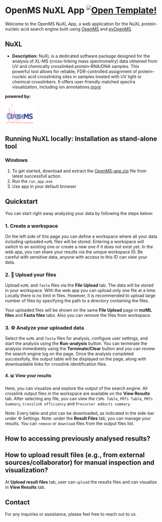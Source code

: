 # OpenMS NuXL App [![Open Template!](https://static.streamlit.io/badges/streamlit_badge_black_white.svg)](https://openms-template.streamlit.app/)

Welcome to the OpenMS NuXL App, a web application for the NuXL protein-nucleic acid search engine built using [OpenMS](https://openms.de/) and [pyOpenMS](https://pyopenms.readthedocs.io/en/latest/).

## NuXL

- **Description:** NuXL is a dedicated software package designed for the analysis of XL-MS (cross-linking mass spectrometry) data obtained from UV and chemically crosslinked protein–RNA/DNA samples. This powerful tool allows for reliable, FDR-controlled assignment of protein–nucleic acid crosslinking sites in samples treated with UV light or chemical crosslinkers. It offers user-friendly matched spectra visualization, including ion annotations.[more](https://ssp2022.com/index.php/timetable/event/henning-urlaub/#:~:text=NuXL%20is%20available%20in%20the,spectra%20visualization%20including%20ion%20annotations.)
  
**powered by:**

<img src="assets/OpenMS.png" width=20%>
  
## Running NuXL locally: Installation as stand-alone tool
### Windows
1. To get started, download and extract the [OpenMS-app.zip](https://github.com/Arslan-Siraj/nuxl-app/actions) file from latest successfull action.
2. Run the `run_app.exe`
3. Use app in your default browser
   
## Quickstart 

You can start right away analyzing your data by following the steps below:

### 1. Create a workspace
On the left side of this page you can define a workspace where all your data including uploaded `mzML` files will be stored. Entering a workspace will switch to an existing one or create a new one if it does not exist yet. In the web app, you can share your results via the unique workspace ID. Be careful with sensitive data, anyone with access to this ID can view your data.

### 2. 📁 Upload your files
Upload `mzML` and `fasta` files via the **File Upload** tab. The data will be stored in your workspace. With the web app you can upload only one file at a time.
Locally there is no limit in files. However, it is recommended to upload large number of files by specifying the path to a directory containing the files.

Your uploaded files will be shown on the same **File Upload** page in  **mzML files** and **Fasta files** tabs. Also you can remove the files from workspace.

### 3. ⚙️ Analyze your uploaded data

Select the `mzML` and `fasta` files for analysis, configure user settings, and start the analysis using the **Run-analysis** button.
You can terminate the analysis immediately using the **Terminate/Clear** button and you can review the search engine log on the page.
Once the analysis completed successfully, the output table will be displayed on the page, along with downloadable links for crosslink identification files.

#### 4. 📊 View your results
Here, you can visualize and explore the output of the search engine. All crosslink output files in the workspace are available on the **View Results** tab.
After selecting any file, you can view the `CSMs Table`, `PRTs Table`, `PRTs Summary`, `Crosslink efficiency` and `Precursor adducts summary`.

Note: Every table and plot can be downloaded, as indicated in the side-bar under ⚙️ Settings.
Note: under the **Result Files** tab, you can manage your results. You can `remove` or `download` files from the output files list.

## How to accessing previously analysed results?

## How to upload result files (e.g., from external sources/collaborator) for manual inspection and visualization?
At **Upload result files** tab, user can  `upload` the results files and can visualize in **View Results** tab.

## Contact
For any inquiries or assistance, please feel free to reach out to us.
<br/><br/>





